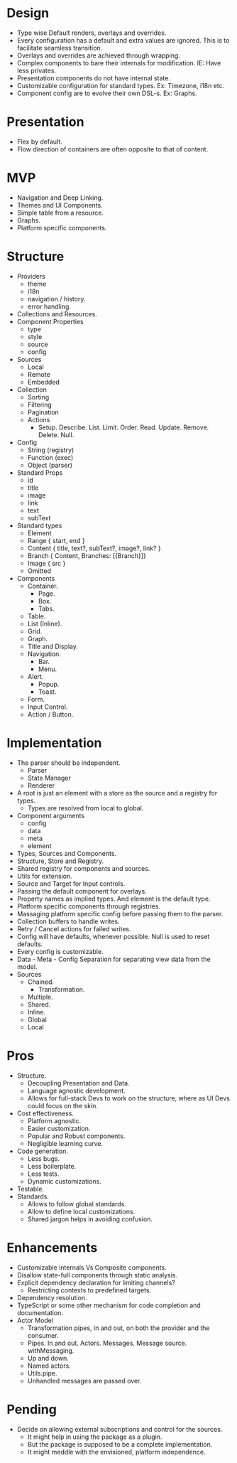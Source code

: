 # Design
* Type wise Default renders, overlays and overrides.
* Every configuration has a default and extra values are ignored. This is to facilitate seamless transition.
* Overlays and overrides are achieved through wrapping.
* Complex components to bare their internals for modification. IE: Have less privates.
* Presentation components do not have internal state.
* Customizable configuration for standard types. Ex: Timezone, i18n etc.
* Component config are to evolve their own DSL-s. Ex: Graphs.

# Presentation
* Flex by default.
* Flow direction of containers are often opposite to that of content.

# MVP
* Navigation and Deep Linking.
* Themes and UI Components.
* Simple table from a resource.
* Graphs.
* Platform specific components.

# Structure
* Providers
  * theme
  * i18n
  * navigation / history.
  * error handling.
* Collections and Resources.
* Component Properties
  * type
  * style
  * source
  * config
* Sources
  * Local
  * Remote
  * Embedded
* Collection
  * Sorting
  * Filtering
  * Pagination
  * Actions
    * Setup. Describe. List. Limit. Order. Read. Update. Remove. Delete. Null.
* Config
  * String (registry)
  * Function (exec)
  * Object (parser)
* Standard Props
  * id
  * title
  * image
  * link
  * text
  * subText
* Standard types
  * Element
  * Range { start, end }
  * Content { title, text?, subText?, image?, link? }
  * Branch { Content, Branches: [{Branch}]}
  * Image { src }
  * Omitted
* Components
  * Container.
    * Page.
    * Box.
    * Tabs.
  * Table.
  * List (Inline).
  * Grid.
  * Graph.
  * Title and Display.
  * Navigation.
    * Bar.
    * Menu.
  * Alert.
    * Popup.
    * Toast.
  * Form.
  * Input Control.
  * Action / Button.

# Implementation
* The parser should be independent.
  * Parser
  * State Manager
  * Renderer
* A root is just an element with a store as the source and a registry for types.
  * Types are resolved from local to global.
* Component arguments
  * config
  * data
  * meta
  * element
* Types, Sources and Components.
* Structure, Store and Registry.
* Shared registry for components and sources.
* Utils for extension.
* Source and Target for Input controls.
* Passing the default component for overlays.
* Property names as implied types. And element is the default type.
* Platform specific components through registries.
* Massaging platform specific config before passing them to the parser.
* Collection buffers to handle writes.
* Retry / Cancel actions for failed writes.
* Config will have defaults, whenever possible. Null is used to reset defaults.
* Every config is customizable.
* Data - Meta - Config Separation for separating view data from the model.
* Sources
  * Chained.
    * Transformation.
  * Multiple.
  * Shared.
  * Inline.
  * Global
  * Local

# Pros
* Structure.
  * Decoupling Presentation and Data.
  * Language agnostic development.
  * Allows for full-stack Devs to work on the structure, where as UI Devs could focus on the skin.
* Cost effectiveness.
  * Platform agnostic.
  * Easier customization.
  * Popular and Robust components.
  * Negligible learning curve.
* Code generation.
  * Less bugs.
  * Less boilerplate.
  * Less tests.
  * Dynamic customizations.
* Testable.
* Standards.
  * Allows to follow global standards.
  * Allow to define local customizations.
  * Shared jargon helps in avoiding confusion.

# Enhancements
* Customizable internals Vs Composite components.
* Disallow state-full components through static analysis.
* Explicit dependency declaration for limiting channels?
  * Restricting contexts to predefined targets.
* Dependency resolution.
* TypeScript or some other mechanism for code completion and documentation.
* Actor Model
  * Transformation pipes, in and out, on both the  provider and the consumer.
  * Pipes. In and out. Actors. Messages. Message source. withMessaging.
  * Up and down.
  * Named actors.
  * Utils.pipe.
  * Unhandled messages are passed over.

# Pending
* Decide on allowing external subscriptions and control for the sources.
  * It might help in using the package as a plugin.
  * But the package is supposed to be a complete implementation.
  * It might meddle with the envisioned, platform independence.
